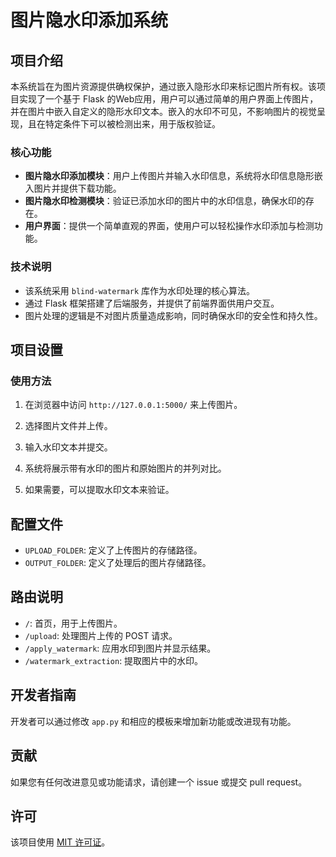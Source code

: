 # 图片隐水印添加系统

## 项目介绍

本系统旨在为图片资源提供确权保护，通过嵌入隐形水印来标记图片所有权。该项目实现了一个基于 Flask 的Web应用，用户可以通过简单的用户界面上传图片，并在图片中嵌入自定义的隐形水印文本。嵌入的水印不可见，不影响图片的视觉呈现，且在特定条件下可以被检测出来，用于版权验证。

### 核心功能

- **图片隐水印添加模块**：用户上传图片并输入水印信息，系统将水印信息隐形嵌入图片并提供下载功能。
- **图片隐水印检测模块**：验证已添加水印的图片中的水印信息，确保水印的存在。
- **用户界面**：提供一个简单直观的界面，使用户可以轻松操作水印添加与检测功能。

### 技术说明

- 该系统采用 `blind-watermark` 库作为水印处理的核心算法。
- 通过 Flask 框架搭建了后端服务，并提供了前端界面供用户交互。
- 图片处理的逻辑是不对图片质量造成影响，同时确保水印的安全性和持久性。

## 项目设置

### 使用方法

1. 在浏览器中访问 `http://127.0.0.1:5000/` 来上传图片。

2. 选择图片文件并上传。

3. 输入水印文本并提交。

4. 系统将展示带有水印的图片和原始图片的并列对比。

5. 如果需要，可以提取水印文本来验证。

## 配置文件

- `UPLOAD_FOLDER`: 定义了上传图片的存储路径。
- `OUTPUT_FOLDER`: 定义了处理后的图片存储路径。

## 路由说明

- `/`: 首页，用于上传图片。
- `/upload`: 处理图片上传的 POST 请求。
- `/apply_watermark`: 应用水印到图片并显示结果。
- `/watermark_extraction`: 提取图片中的水印。

## 开发者指南

开发者可以通过修改 `app.py` 和相应的模板来增加新功能或改进现有功能。

## 贡献

如果您有任何改进意见或功能请求，请创建一个 issue 或提交 pull request。

## 许可

该项目使用 [MIT 许可证](LICENSE)。

